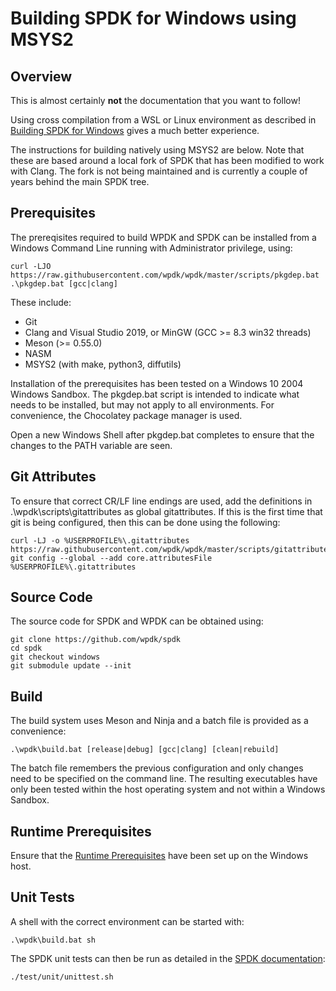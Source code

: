 # Building SPDK for Windows using MSYS2

## Overview

This is almost certainly **not** the documentation that you want to follow!

Using cross compilation from a WSL or Linux environment as described in 
[Building SPDK for Windows](https://github.com/wpdk/wpdk/blob/master/doc/build-spdk.md)
gives a much better experience.

The instructions for building natively using MSYS2 are below. Note that these are based around a local fork of SPDK that has been modified to work with Clang. The fork is not being maintained and is currently a couple of years behind the main SPDK tree.

<a id="prerequisites"></a>
## Prerequisites

The prereqisites required to build WPDK and SPDK can be installed from
a Windows Command Line running with Administrator privilege, using:

~~~{.sh}
curl -LJO https://raw.githubusercontent.com/wpdk/wpdk/master/scripts/pkgdep.bat
.\pkgdep.bat [gcc|clang]
~~~

These include:

* Git
* Clang and Visual Studio 2019, or MinGW (GCC >= 8.3 win32 threads)
* Meson (>= 0.55.0)
* NASM
* MSYS2 (with make, python3, diffutils)

Installation of the prerequisites has been tested on a Windows 10 2004
Windows Sandbox. The pkgdep.bat script is intended to indicate what needs to be
installed, but may not apply to all environments. For convenience, the Chocolatey
package manager is used.

Open a new Windows Shell after pkgdep.bat completes to ensure that the changes
to the PATH variable are seen.

<a id="attrib"></a>
## Git Attributes

To ensure that correct CR/LF line endings are used, add the definitions in
.\wpdk\scripts\gitattributes as global gitattributes. If this is the first time that
git is being configured, then this can be done using the following:

~~~{.sh}
curl -LJ -o %USERPROFILE%\.gitattributes https://raw.githubusercontent.com/wpdk/wpdk/master/scripts/gitattributes
git config --global --add core.attributesFile %USERPROFILE%\.gitattributes
~~~

<a id="source"></a>
## Source Code

The source code for SPDK and WPDK can be obtained using:

~~~{.sh}
git clone https://github.com/wpdk/spdk
cd spdk
git checkout windows
git submodule update --init
~~~

<a id="build"></a>
## Build

The build system uses Meson and Ninja and a batch file is provided as a convenience:

~~~{.sh}
.\wpdk\build.bat [release|debug] [gcc|clang] [clean|rebuild]
~~~

The batch file remembers the previous configuration and only changes need to be specified on the command line. The resulting executables have only been tested within the host operating system and not within a Windows Sandbox.

<a id="runtime"></a>
## Runtime Prerequisites
Ensure that the [Runtime Prerequisites](https://github.com/wpdk/wpdk#prereq) have been set up on the Windows host.

<a id="tests"></a>
## Unit Tests

A shell with the correct environment can be started with:
~~~{.sh}
.\wpdk\build.bat sh
~~~

The SPDK unit tests can then be run as detailed in the [SPDK documentation](https://github.com/spdk/spdk#unit-tests):
~~~{.sh}
./test/unit/unittest.sh
~~~
